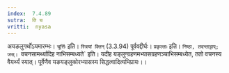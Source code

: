 ```yaml
---
index:  7.4.89
sutra:  ति च
vritti:  nyasa
---
```


अयङलुगर्थोऽयमारम्भः। `चूर्त्तिः` इति। `स्त्रियां क्तिन्` (3.3.94) पूर्ववद्दीर्घः। `प्रकृल्ताः` इति। `निष्ठा, तदन्ताट्टाप्; जस्। `वचनसामर्थ्यादिह नाभिसम्बध्यते` इति। यदीह यङ्लुग्ग्रहणमभ्यासग्रहणञ्चाभिसम्बध्येत, ततो वचनस्य वैयर्थ्यं स्यात्। पूर्वेणैव यङयङ्लुकोरभ्यासस्य सिद्धत्वादित्यभिप्रायः।।

